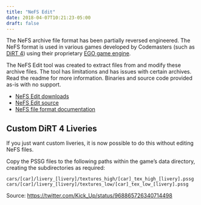 ```yaml
---
title: "NeFS Edit"
date: 2018-04-07T10:21:23-05:00
draft: false
---
```


The NeFS archive file format has been partially reversed engineered. The NeFS format is used in various games developed by Codemasters (such as [DiRT 4](https://www.dirt4game.com/)) using their proprietary [EGO game engine](https://en.wikipedia.org/wiki/EGO_(game_engine)).

The NeFS Edit tool was created to extract files from and modify these archive files. The tool has limitations and has issues with certain archives. Read the readme for more information. Binaries and source code provided as-is with no support.

- [NeFS Edit downloads](https://github.com/victorbush/ego.nefsedit/releases)
- [NeFS Edit source](https://github.com/victorbush/ego.nefsedit)
- [NeFS file format documentation](https://github.com/victorbush/ego.nefsedit/wiki)

## Custom DiRT 4 Liveries
If you just want custom liveries, it is now possible to do this without editing NeFS files.

Copy the PSSG files to the following paths within the game’s data directory, creating the subdirectories as required:

```
cars/[car]/livery_[livery]/textures_high/[car]_tex_high_[livery].pssg
cars/[car]/livery_[livery]/textures_low/[car]_tex_low_[livery].pssg
```

Source: https://twitter.com/Kick_Up/status/968865726340714498